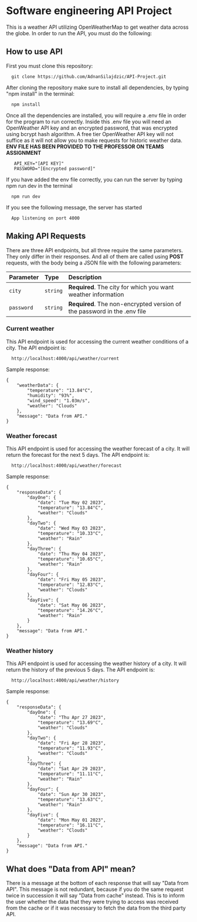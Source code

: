
# Software engineering API Project

This is a weather API utilizing OpenWeatherMap to get weather data across the globe. In order to run the API, you must do the following:


## How to use API

First you must clone this repository:

```http
  git clone https://github.com/AdnanSilajdzic/API-Project.git
```
After cloning the repository make sure to install all dependencies, by typing "npm install" in the terminal:

```http
  npm install
```
Once all the dependencies are installed, you will require a .env file in order for the program to run correctly. Inside this .env file you will need an OpenWeather API key and an encrypted password, that was encrypted using bcrypt hash algorithm. A free tier OpenWeather API key will not suffice as it will not allow you to make requests for historic weather data. **ENV FILE HAS BEEN PROVIDED TO THE PROFESSOR ON TEAMS ASSIGNMENT**
```http
   API_KEY="[API KEY]"
   PASSWORD="[Encrypted password]"
```

If you have added the env file correctly, you can run the server by typing npm run dev in the terminal
```http
  npm run dev
```
If you see the following message, the server has started
```http
  App listening on port 4000
``` 

## Making API Requests
There are three API endpoints, but all three require the same parameters. They only differ in their responses. And all of them are called using **POST** requests, with the body being a JSON file with the following parameters:

| Parameter | Type     | Description                |
| :-------- | :------- | :------------------------- |
| `city` | `string` | **Required**. The city for which you want weather information |
| `password` | `string` | **Required**. The non-encrypted version of the password in the .env file |

### Current weather

This API endpoint is used for accessing the current weather conditions of a city. The API endpoint is:
```http
  http://localhost:4000/api/weather/current
```
Sample response:
```http
{
    "weatherData": {
        "temperature": "13.84°C",
        "humidity": "93%",
        "wind_speed": "1.03m/s",
        "weather": "Clouds"
    },
    "message": "Data from API."
}
```
### Weather forecast

This API endpoint is used for accessing the weather forecast of a city. It will return the forecast for the next 5 days. The API endpoint is:
```http
  http://localhost:4000/api/weather/forecast
```
Sample response:
```http
{
    "responseData": {
        "dayOne": {
            "date": "Tue May 02 2023",
            "temperature": "13.84°C",
            "weather": "Clouds"
        },
        "dayTwo": {
            "date": "Wed May 03 2023",
            "temperature": "10.33°C",
            "weather": "Rain"
        },
        "dayThree": {
            "date": "Thu May 04 2023",
            "temperature": "10.65°C",
            "weather": "Rain"
        },
        "dayFour": {
            "date": "Fri May 05 2023",
            "temperature": "12.83°C",
            "weather": "Clouds"
        },
        "dayFive": {
            "date": "Sat May 06 2023",
            "temperature": "14.26°C",
            "weather": "Rain"
        }
    },
    "message": "Data from API."
}
```

### Weather history

This API endpoint is used for accessing the weather history of a city. It will return the history of the previous 5 days. The API endpoint is:
```http
  http://localhost:4000/api/weather/history
```
Sample response:
```http
{
    "responseData": {
        "dayOne": {
            "date": "Thu Apr 27 2023",
            "temperature": "13.69°C",
            "weather": "Clouds"
        },
        "dayTwo": {
            "date": "Fri Apr 28 2023",
            "temperature": "11.93°C",
            "weather": "Clouds"
        },
        "dayThree": {
            "date": "Sat Apr 29 2023",
            "temperature": "11.11°C",
            "weather": "Rain"
        },
        "dayFour": {
            "date": "Sun Apr 30 2023",
            "temperature": "13.63°C",
            "weather": "Rain"
        },
        "dayFive": {
            "date": "Mon May 01 2023",
            "temperature": "16.11°C",
            "weather": "Clouds"
        }
    },
    "message": "Data from API."
}
```
## What does "Data from API" mean?
There is a message at the bottom of each response that will say "Data from API". This message is not redundant, because if you do the same request twice in succession it will say "Data from cache" instead. This is to inform the user whether the data that they were trying to access was received from the cache or if it was necessary to fetch the data from the third party API.